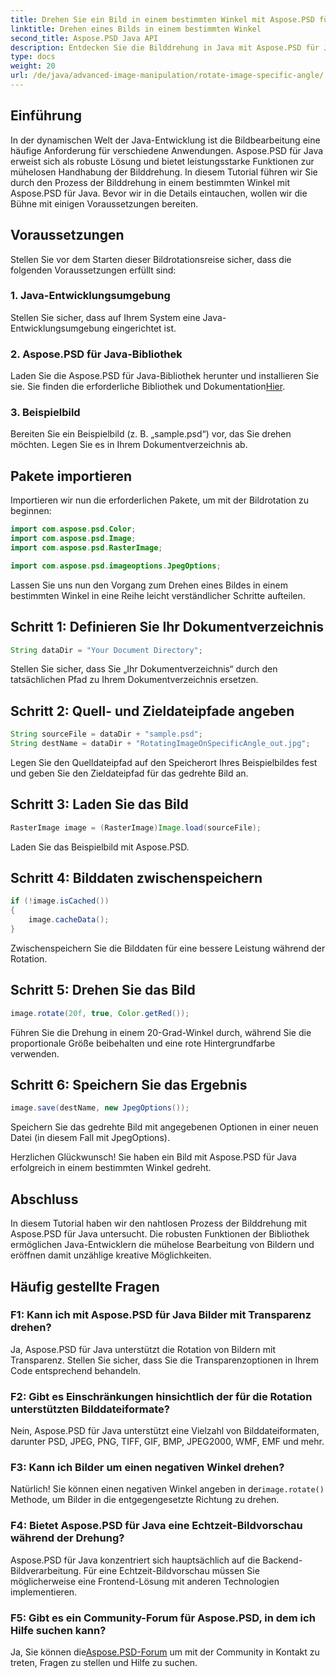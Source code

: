 ```yaml
---
title: Drehen Sie ein Bild in einem bestimmten Winkel mit Aspose.PSD für Java
linktitle: Drehen eines Bilds in einem bestimmten Winkel
second_title: Aspose.PSD Java API
description: Entdecken Sie die Bilddrehung in Java mit Aspose.PSD für Java. Drehen Sie Bilder mühelos in bestimmte Winkel.
type: docs
weight: 20
url: /de/java/advanced-image-manipulation/rotate-image-specific-angle/
---
```

## Einführung

In der dynamischen Welt der Java-Entwicklung ist die Bildbearbeitung eine häufige Anforderung für verschiedene Anwendungen. Aspose.PSD für Java erweist sich als robuste Lösung und bietet leistungsstarke Funktionen zur mühelosen Handhabung der Bilddrehung. In diesem Tutorial führen wir Sie durch den Prozess der Bilddrehung in einem bestimmten Winkel mit Aspose.PSD für Java. Bevor wir in die Details eintauchen, wollen wir die Bühne mit einigen Voraussetzungen bereiten.

## Voraussetzungen

Stellen Sie vor dem Starten dieser Bildrotationsreise sicher, dass die folgenden Voraussetzungen erfüllt sind:

### 1. Java-Entwicklungsumgebung
Stellen Sie sicher, dass auf Ihrem System eine Java-Entwicklungsumgebung eingerichtet ist.

### 2. Aspose.PSD für Java-Bibliothek
 Laden Sie die Aspose.PSD für Java-Bibliothek herunter und installieren Sie sie. Sie finden die erforderliche Bibliothek und Dokumentation[Hier](https://reference.aspose.com/psd/java/).

### 3. Beispielbild
Bereiten Sie ein Beispielbild (z. B. „sample.psd“) vor, das Sie drehen möchten. Legen Sie es in Ihrem Dokumentverzeichnis ab.

## Pakete importieren

Importieren wir nun die erforderlichen Pakete, um mit der Bildrotation zu beginnen:

```java
import com.aspose.psd.Color;
import com.aspose.psd.Image;
import com.aspose.psd.RasterImage;

import com.aspose.psd.imageoptions.JpegOptions;
```

Lassen Sie uns nun den Vorgang zum Drehen eines Bildes in einem bestimmten Winkel in eine Reihe leicht verständlicher Schritte aufteilen.

## Schritt 1: Definieren Sie Ihr Dokumentverzeichnis

```java
String dataDir = "Your Document Directory";
```

Stellen Sie sicher, dass Sie „Ihr Dokumentverzeichnis“ durch den tatsächlichen Pfad zu Ihrem Dokumentverzeichnis ersetzen.

## Schritt 2: Quell- und Zieldateipfade angeben

```java
String sourceFile = dataDir + "sample.psd";
String destName = dataDir + "RotatingImageOnSpecificAngle_out.jpg";
```

Legen Sie den Quelldateipfad auf den Speicherort Ihres Beispielbildes fest und geben Sie den Zieldateipfad für das gedrehte Bild an.

## Schritt 3: Laden Sie das Bild

```java
RasterImage image = (RasterImage)Image.load(sourceFile);
```

Laden Sie das Beispielbild mit Aspose.PSD.

## Schritt 4: Bilddaten zwischenspeichern

```java
if (!image.isCached())
{
    image.cacheData();
}
```

Zwischenspeichern Sie die Bilddaten für eine bessere Leistung während der Rotation.

## Schritt 5: Drehen Sie das Bild

```java
image.rotate(20f, true, Color.getRed());
```

Führen Sie die Drehung in einem 20-Grad-Winkel durch, während Sie die proportionale Größe beibehalten und eine rote Hintergrundfarbe verwenden.

## Schritt 6: Speichern Sie das Ergebnis

```java
image.save(destName, new JpegOptions());
```

Speichern Sie das gedrehte Bild mit angegebenen Optionen in einer neuen Datei (in diesem Fall mit JpegOptions).

Herzlichen Glückwunsch! Sie haben ein Bild mit Aspose.PSD für Java erfolgreich in einem bestimmten Winkel gedreht.

## Abschluss

In diesem Tutorial haben wir den nahtlosen Prozess der Bilddrehung mit Aspose.PSD für Java untersucht. Die robusten Funktionen der Bibliothek ermöglichen Java-Entwicklern die mühelose Bearbeitung von Bildern und eröffnen damit unzählige kreative Möglichkeiten.

## Häufig gestellte Fragen

### F1: Kann ich mit Aspose.PSD für Java Bilder mit Transparenz drehen?

Ja, Aspose.PSD für Java unterstützt die Rotation von Bildern mit Transparenz. Stellen Sie sicher, dass Sie die Transparenzoptionen in Ihrem Code entsprechend behandeln.

### F2: Gibt es Einschränkungen hinsichtlich der für die Rotation unterstützten Bilddateiformate?

Nein, Aspose.PSD für Java unterstützt eine Vielzahl von Bilddateiformaten, darunter PSD, JPEG, PNG, TIFF, GIF, BMP, JPEG2000, WMF, EMF und mehr.

### F3: Kann ich Bilder um einen negativen Winkel drehen?

 Natürlich! Sie können einen negativen Winkel angeben in der`image.rotate()` Methode, um Bilder in die entgegengesetzte Richtung zu drehen.

### F4: Bietet Aspose.PSD für Java eine Echtzeit-Bildvorschau während der Drehung?

Aspose.PSD für Java konzentriert sich hauptsächlich auf die Backend-Bildverarbeitung. Für eine Echtzeit-Bildvorschau müssen Sie möglicherweise eine Frontend-Lösung mit anderen Technologien implementieren.

### F5: Gibt es ein Community-Forum für Aspose.PSD, in dem ich Hilfe suchen kann?

 Ja, Sie können die[Aspose.PSD-Forum](https://forum.aspose.com/c/psd/34) um mit der Community in Kontakt zu treten, Fragen zu stellen und Hilfe zu suchen.